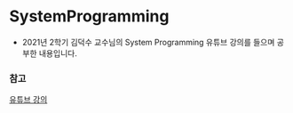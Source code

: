 # SystemProgramming

- 2021년 2학기 김덕수 교수님의 System Programming 유튜브 강의를 들으며 공부한 내용입니다.

### 참고
<a href="https://www.youtube.com/watch?v=Hq1IGX4TRPg&list=PLBrGAFAIyf5pIIFQv_U1dG36L5rylTvbx">유튜브 강의</a>

